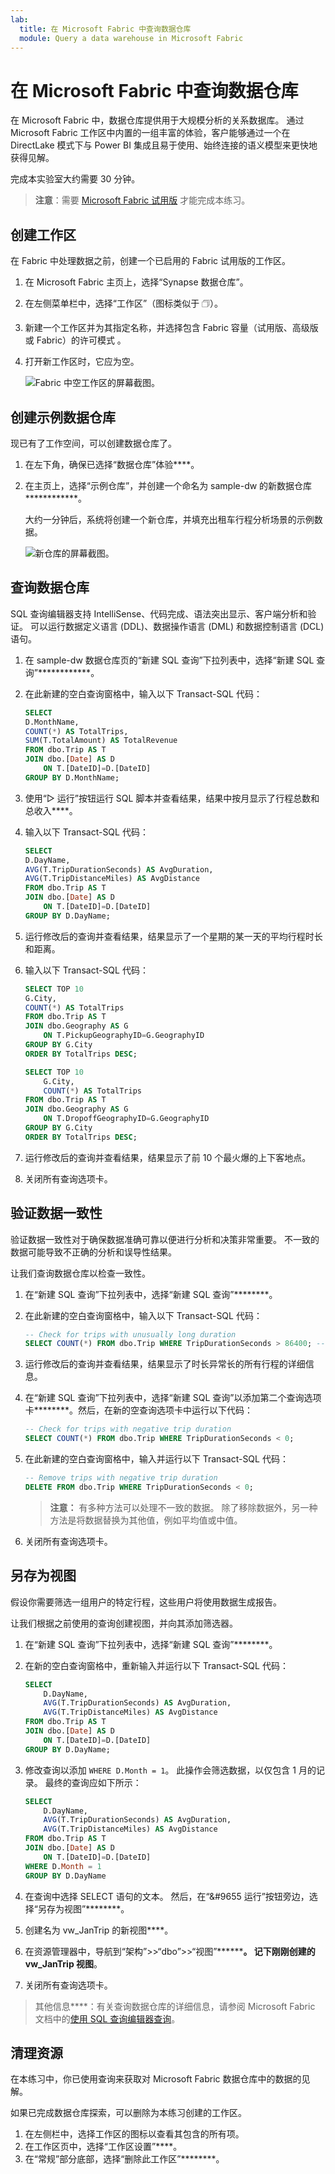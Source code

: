 ```yaml
---
lab:
  title: 在 Microsoft Fabric 中查询数据仓库
  module: Query a data warehouse in Microsoft Fabric
---
```


# 在 Microsoft Fabric 中查询数据仓库

在 Microsoft Fabric 中，数据仓库提供用于大规模分析的关系数据库。 通过 Microsoft Fabric 工作区中内置的一组丰富的体验，客户能够通过一个在 DirectLake 模式下与 Power BI 集成且易于使用、始终连接的语义模型来更快地获得见解。 

完成本实验室大约需要 30 分钟。

> **注意**：需要 [Microsoft Fabric 试用版](https://learn.microsoft.com/fabric/get-started/fabric-trial) 才能完成本练习。

## 创建工作区

在 Fabric 中处理数据之前，创建一个已启用的 Fabric 试用版的工作区。

1. 在 Microsoft Fabric 主页上，选择“Synapse 数据仓库”。[](https://app.fabric.microsoft.com)
1. 在左侧菜单栏中，选择“工作区”（图标类似于 &#128455;）。
1. 新建一个工作区并为其指定名称，并选择包含 Fabric 容量（试用版、高级版或 Fabric）的许可模式  。
1. 打开新工作区时，它应为空。

    ![Fabric 中空工作区的屏幕截图。](./Images/new-workspace.png)

## 创建示例数据仓库

现已有了工作空间，可以创建数据仓库了。

1. 在左下角，确保已选择“数据仓库”体验****。
1. 在主页上，选择“示例仓库”，并创建一个命名为 sample-dw 的新数据仓库************。

    大约一分钟后，系统将创建一个新仓库，并填充出租车行程分析场景的示例数据。

    ![新仓库的屏幕截图。](./Images/sample-data-warehouse.png)

## 查询数据仓库

SQL 查询编辑器支持 IntelliSense、代码完成、语法突出显示、客户端分析和验证。 可以运行数据定义语言 (DDL)、数据操作语言 (DML) 和数据控制语言 (DCL) 语句。

1. 在 sample-dw 数据仓库页的“新建 SQL 查询”下拉列表中，选择“新建 SQL 查询”************。

1. 在此新建的空白查询窗格中，输入以下 Transact-SQL 代码：

    ```sql
    SELECT 
    D.MonthName, 
    COUNT(*) AS TotalTrips, 
    SUM(T.TotalAmount) AS TotalRevenue 
    FROM dbo.Trip AS T
    JOIN dbo.[Date] AS D
        ON T.[DateID]=D.[DateID]
    GROUP BY D.MonthName;
    ```

1. 使用“&#9655; 运行”按钮运行 SQL 脚本并查看结果，结果中按月显示了行程总数和总收入****。

1. 输入以下 Transact-SQL 代码：

    ```sql
   SELECT 
    D.DayName, 
    AVG(T.TripDurationSeconds) AS AvgDuration, 
    AVG(T.TripDistanceMiles) AS AvgDistance 
    FROM dbo.Trip AS T
    JOIN dbo.[Date] AS D
        ON T.[DateID]=D.[DateID]
    GROUP BY D.DayName;
    ```

1. 运行修改后的查询并查看结果，结果显示了一个星期的某一天的平均行程时长和距离。

1. 输入以下 Transact-SQL 代码：

    ```sql
    SELECT TOP 10 
    G.City, 
    COUNT(*) AS TotalTrips 
    FROM dbo.Trip AS T
    JOIN dbo.Geography AS G
        ON T.PickupGeographyID=G.GeographyID
    GROUP BY G.City
    ORDER BY TotalTrips DESC;
    
    SELECT TOP 10 
        G.City, 
        COUNT(*) AS TotalTrips 
    FROM dbo.Trip AS T
    JOIN dbo.Geography AS G
        ON T.DropoffGeographyID=G.GeographyID
    GROUP BY G.City
    ORDER BY TotalTrips DESC;
    ```

1. 运行修改后的查询并查看结果，结果显示了前 10 个最火爆的上下客地点。

1. 关闭所有查询选项卡。

## 验证数据一致性

验证数据一致性对于确保数据准确可靠以便进行分析和决策非常重要。 不一致的数据可能导致不正确的分析和误导性结果。 

让我们查询数据仓库以检查一致性。

1. 在“新建 SQL 查询”下拉列表中，选择“新建 SQL 查询”********。

1. 在此新建的空白查询窗格中，输入以下 Transact-SQL 代码：

    ```sql
    -- Check for trips with unusually long duration
    SELECT COUNT(*) FROM dbo.Trip WHERE TripDurationSeconds > 86400; -- 24 hours
    ```

1. 运行修改后的查询并查看结果，结果显示了时长异常长的所有行程的详细信息。

1. 在“新建 SQL 查询”下拉列表中，选择“新建 SQL 查询”以添加第二个查询选项卡********。然后，在新的空查询选项卡中运行以下代码：

    ```sql
    -- Check for trips with negative trip duration
    SELECT COUNT(*) FROM dbo.Trip WHERE TripDurationSeconds < 0;
    ```

1. 在此新建的空白查询窗格中，输入并运行以下 Transact-SQL 代码：

    ```sql
    -- Remove trips with negative trip duration
    DELETE FROM dbo.Trip WHERE TripDurationSeconds < 0;
    ```

    > **注意：** 有多种方法可以处理不一致的数据。 除了移除数据外，另一种方法是将数据替换为其他值，例如平均值或中值。

1. 关闭所有查询选项卡。

## 另存为视图

假设你需要筛选一组用户的特定行程，这些用户将使用数据生成报告。

让我们根据之前使用的查询创建视图，并向其添加筛选器。

1. 在“新建 SQL 查询”下拉列表中，选择“新建 SQL 查询”********。

1. 在新的空白查询窗格中，重新输入并运行以下 Transact-SQL 代码：

    ```sql
    SELECT 
        D.DayName, 
        AVG(T.TripDurationSeconds) AS AvgDuration, 
        AVG(T.TripDistanceMiles) AS AvgDistance 
    FROM dbo.Trip AS T
    JOIN dbo.[Date] AS D
        ON T.[DateID]=D.[DateID]
    GROUP BY D.DayName;
    ```

1. 修改查询以添加 `WHERE D.Month = 1`。 此操作会筛选数据，以仅包含 1 月的记录。 最终的查询应如下所示：

    ```sql
    SELECT 
        D.DayName, 
        AVG(T.TripDurationSeconds) AS AvgDuration, 
        AVG(T.TripDistanceMiles) AS AvgDistance 
    FROM dbo.Trip AS T
    JOIN dbo.[Date] AS D
        ON T.[DateID]=D.[DateID]
    WHERE D.Month = 1
    GROUP BY D.DayName
    ```

1. 在查询中选择 SELECT 语句的文本。 然后，在“&#9655 运行”按钮旁边，选择“另存为视图”********。

1. 创建名为 vw_JanTrip 的新视图****。

1. 在资源管理器中，导航到“架构”>>“dbo”>>“视图”********。 记下刚刚创建的 vw_JanTrip 视图**。

1. 关闭所有查询选项卡。

> 其他信息****：有关查询数据仓库的详细信息，请参阅 Microsoft Fabric 文档中的[使用 SQL 查询编辑器查询](https://learn.microsoft.com/fabric/data-warehouse/sql-query-editor)。

## 清理资源

在本练习中，你已使用查询来获取对 Microsoft Fabric 数据仓库中的数据的见解。

如果已完成数据仓库探索，可以删除为本练习创建的工作区。

1. 在左侧栏中，选择工作区的图标以查看其包含的所有项。
2. 在工作区页中，选择“工作区设置”****。
3. 在“常规”部分底部，选择“删除此工作区”********。
